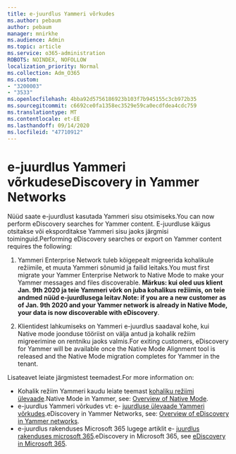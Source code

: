 ```yaml
---
title: e-juurdlus Yammeri võrkudes
ms.author: pebaum
author: pebaum
manager: mnirkhe
ms.audience: Admin
ms.topic: article
ms.service: o365-administration
ROBOTS: NOINDEX, NOFOLLOW
localization_priority: Normal
ms.collection: Adm_O365
ms.custom:
- "3200003"
- "3533"
ms.openlocfilehash: 4bba92d5756186923b103f7b945155c3cb972b35
ms.sourcegitcommit: c6692ce0fa1358ec3529e59ca0ecdfdea4cdc759
ms.translationtype: MT
ms.contentlocale: et-EE
ms.lasthandoff: 09/14/2020
ms.locfileid: "47710912"
---
```

# <a name="ediscovery-in-yammer-networks"></a><span data-ttu-id="94d9a-102">e-juurdlus Yammeri võrkudes</span><span class="sxs-lookup"><span data-stu-id="94d9a-102">eDiscovery in Yammer Networks</span></span>

<span data-ttu-id="94d9a-103">Nüüd saate e-juurdlust kasutada Yammeri sisu otsimiseks.</span><span class="sxs-lookup"><span data-stu-id="94d9a-103">You can now perform eDiscovery searches for Yammer content.</span></span>  <span data-ttu-id="94d9a-104">E-juurdluse käigus otsitakse või eksporditakse Yammeri sisu jaoks järgmisi toiminguid.</span><span class="sxs-lookup"><span data-stu-id="94d9a-104">Performing eDiscovery searches or export on Yammer content requires the following:</span></span>

1. <span data-ttu-id="94d9a-105">Yammeri Enterprise Network tuleb kõigepealt migreerida kohalikule režiimile, et muuta Yammeri sõnumid ja failid leitaks.</span><span class="sxs-lookup"><span data-stu-id="94d9a-105">You must first migrate your Yammer Enterprise Network to Native Mode to make your Yammer messages and files discoverable.</span></span> <span data-ttu-id="94d9a-106">**Märkus: kui oled uus klient Jan. 9th 2020 ja teie Yammeri võrk on juba kohalikus režiimis, on teie andmed nüüd e-juurdlusega leitav**.</span><span class="sxs-lookup"><span data-stu-id="94d9a-106">**Note: if you are a new customer as of Jan. 9th 2020 and your Yammer network is already in Native Mode, your data is now discoverable with eDiscovery**.</span></span>

2. <span data-ttu-id="94d9a-107">Klientidest lahkumiseks on Yammeri e-juurdlus saadaval kohe, kui Native mode joonduse tööriist on välja antud ja kohalik režiim migreerimine on rentniku jaoks valmis.</span><span class="sxs-lookup"><span data-stu-id="94d9a-107">For exiting customers, eDiscovery for Yammer will be available once the Native Mode Alignment tool is released and the Native Mode migration completes for Yammer in the tenant.</span></span>

<span data-ttu-id="94d9a-108">Lisateavet leiate järgmistest teemadest.</span><span class="sxs-lookup"><span data-stu-id="94d9a-108">For more information on:</span></span>

- <span data-ttu-id="94d9a-109">Kohalik režiim Yammeri kaudu leiate teemast [kohaliku režiimi ülevaade](https://docs.microsoft.com/yammer/configure-your-yammer-network/overview-native-mode).</span><span class="sxs-lookup"><span data-stu-id="94d9a-109">Native Mode in Yammer, see: [Overview of Native Mode](https://docs.microsoft.com/yammer/configure-your-yammer-network/overview-native-mode).</span></span>
- <span data-ttu-id="94d9a-110">e-juurdlus Yammeri võrkudes vt: e- [juurdluse ülevaade Yammeri võrkudes](https://docs.microsoft.com/yammer/manage-security-and-compliance/overview-of-ediscovery).</span><span class="sxs-lookup"><span data-stu-id="94d9a-110">eDiscovery in Yammer Networks, see: [Overview of eDiscovery in Yammer networks](https://docs.microsoft.com/yammer/manage-security-and-compliance/overview-of-ediscovery).</span></span>
- <span data-ttu-id="94d9a-111">e-juurdlus rakenduses Microsoft 365 lugege artiklit e- [juurdlus rakenduses microsoft 365](https://docs.microsoft.com/microsoft-365/compliance/ediscovery).</span><span class="sxs-lookup"><span data-stu-id="94d9a-111">eDiscovery in Microsoft  365, see [eDiscovery in Microsoft 365](https://docs.microsoft.com/microsoft-365/compliance/ediscovery).</span></span>
